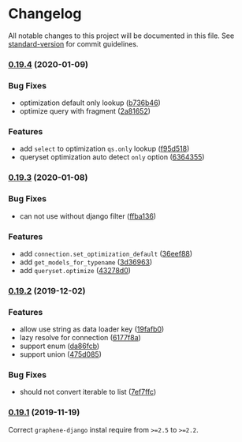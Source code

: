 # Changelog

All notable changes to this project will be documented in this file. See [standard-version](https://github.com/conventional-changelog/standard-version) for commit guidelines.

### [0.19.4](http://git.zhouxuan.site:10022/Nate/graphene-django-tools/compare/v0.19.3...v0.19.4) (2020-01-09)

### Bug Fixes

- optimization default only lookup ([b736b46](http://git.zhouxuan.site:10022/Nate/graphene-django-tools/commit/b736b46))
- optimize query with fragment ([2a81652](http://git.zhouxuan.site:10022/Nate/graphene-django-tools/commit/2a81652))

### Features

- add `select` to optimization `qs.only` lookup ([f95d518](http://git.zhouxuan.site:10022/Nate/graphene-django-tools/commit/f95d518))
- queryset optimization auto detect `only` option ([6364355](http://git.zhouxuan.site:10022/Nate/graphene-django-tools/commit/6364355))

### [0.19.3](http://git.zhouxuan.site:10022/Nate/graphene-django-tools/compare/v0.19.2...v0.19.3) (2020-01-08)

### Bug Fixes

- can not use without django filter ([ffba136](https://github.com/NateScarlet/graphene-django-tools/commit/ffba136))

### Features

- add `connection.set_optimization_default` ([36eef88](https://github.com/NateScarlet/graphene-django-tools/commit/36eef88))
- add `get_models_for_typename` ([3d36963](https://github.com/NateScarlet/graphene-django-tools/commit/3d36963))
- add `queryset.optimize` ([43278d0](https://github.com/NateScarlet/graphene-django-tools/commit/43278d0))

### [0.19.2](https://github.com/NateScarlet/graphene-django-tools/compare/v0.19.1...v0.19.2) (2019-12-02)

### Features

- allow use string as data loader key ([19fafb0](https://github.com/NateScarlet/graphene-django-tools/commit/19fafb0f84c9388fc8fc13e0f01f4f4a81e72361))
- lazy resolve for connection ([6177f8a](https://github.com/NateScarlet/graphene-django-tools/commit/6177f8ad5e67dd5893eb5d58487a4d5ce958e4a4))
- support enum ([da86fcb](https://github.com/NateScarlet/graphene-django-tools/commit/da86fcb2b0ee725bf8612a73468149d2cab1df03))
- support union ([475d085](https://github.com/NateScarlet/graphene-django-tools/commit/475d085b05312063b5ff5448010ea2f5b86a1ee3))

### Bug Fixes

- should not convert iterable to list ([7ef7ffc](https://github.com/NateScarlet/graphene-django-tools/commit/7ef7ffc1402186786061804499e591d61e6f2ba3))

### [0.19.1](https://github.com/NateScarlet/graphene-django-tools/compare/v0.19.0...v0.19.1) (2019-11-19)

Correct `graphene-django` instal require from `>=2.5` to `>=2.2`.
